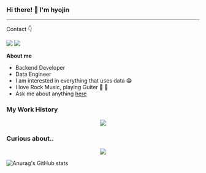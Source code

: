 ### Hi there! 👋 I'm hyojin
---

Contact 👇
<p>
  <a href="https://www.linkedin.com/in/hyojin-lee-8b03671a5/" target="_blank"><img src="https://img.shields.io/badge/Hyojin-0A66C2?style=flat-square&logo=Linkedin&logoColor=white"/></a>
  <a href="mailto:hyodddang@gmail.com" target="_blank"><img src="https://img.shields.io/badge/hyodddang@gmail.com-EA4335?style=flat-square&logo=Gmail&logoColor=white"/></a>
</p>
  
**About me**
- Backend Developer
- Data Engineer
- I am interested in everything that uses data 😁
- I love Rock Music, playing Guiter 🎸 🤟
- Ask me about anything [here](https://github.com/gywlsdms123/gywlsdms123/issues)

### My Work History
<p align="center">
  <a href="https://skillicons.dev">
    <img src="https://skillicons.dev/icons?i=cs,dotnet,py,pytorch,flask,fastapi,java,spring,postgres,aws,docker,jenkins&perline=4" />
  </a>
</p>

### Curious about..
<p align="center">
  <a href="https://skillicons.dev">
    <img src="https://skillicons.dev/icons?i=kubernetes,kafka,redis,scala,grafana,prometheus" />
  </a>
</p>

![Anurag's GitHub stats](https://github-readme-stats.vercel.app/api?username=gywlsdms123&show_icons=true&theme=radical)

<!--
**gywlsdms123/gywlsdms123** is a ✨ _special_ ✨ repository because its `README.md` (this file) appears on your GitHub profile.

Here are some ideas to get you started:

- 🔭 I’m currently working on ...
- 🌱 I’m currently learning ...
- 👯 I’m looking to collaborate on ...
- 🤔 I’m looking for help with ...
- 💬 Ask me about ...
- 📫 How to reach me: ...
- 😄 Pronouns: ...
- ⚡ Fun fact: ...
-->
